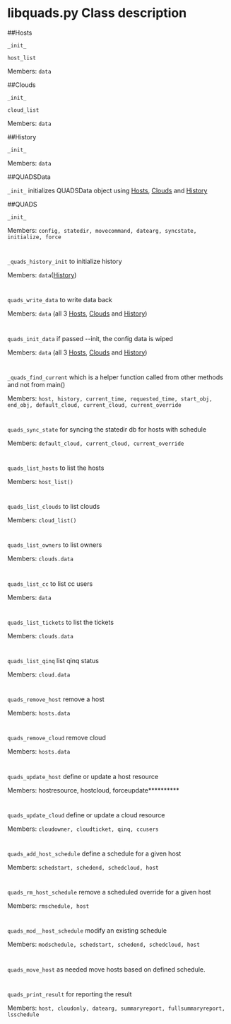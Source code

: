 # libquads.py Class description
##Hosts
 
`_init_`

`host_list`

Members: `data`

##Clouds

`_init_`

`cloud_list`

Members: `data`

##History

`_init_`

Members: `data`

##QUADSData

`_init_` initializes QUADSData object using [Hosts](#hosts), [Clouds](#clouds) and [History](#history)

##QUADS

`_init_`

Members: `config, statedir, movecommand, datearg, syncstate, initialize, force`
#
`_quads_history_init` to initialize history

Members: `data`([History](#history))
#
`quads_write_data` to write data back

Members: `data` (all 3 [Hosts](#hosts), [Clouds](#clouds) and [History](#history))
#
`quads_init_data` if passed --init, the config data is wiped

Members: `data` (all 3 [Hosts](#hosts), [Clouds](#clouds) and [History](#history))
#
`_quads_find_current` which is a helper function called from other methods and not from main()

Members: `host, history, current_time, requested_time, start_obj, end_obj, default_cloud, current_cloud, current_override`
#
`quads_sync_state` for syncing the statedir db for hosts with schedule

Members: `default_cloud, current_cloud, current_override`
#
`quads_list_hosts` to list the hosts

Members: `host_list()`
#
`quads_list_clouds` to list clouds

Members: `cloud_list()`
#
`quads_list_owners` to list owners

Members: `clouds.data`
#
`quads_list_cc` to list cc users

Members: `data`
#
`quads_list_tickets` to list the tickets

Members: `clouds.data`
#
`quads_list_qinq` list qinq status

Members: `cloud.data`
#
`quads_remove_host` remove a host

Members: `hosts.data`
#
`quads_remove_cloud` remove cloud

Members: `hosts.data`
#
`quads_update_host` define or update a host resource

Members: hostresource, hostcloud, forceupdate**********
#
`quads_update_cloud` define or update a cloud resource

Members: `cloudowner, cloudticket, qinq, ccusers`
#
`quads_add_host_schedule` define a schedule for a given host

Members: `schedstart, schedend, schedcloud, host`
#
`quads_rm_host_schedule` remove a scheduled override for a given host

Members: `rmschedule, host`
#
`quads_mod__host_schedule` modify an existing schedule

Members: `modschedule, schedstart, schedend, schedcloud, host`
#
`quads_move_host` as needed move hosts based on defined schedule.
#
`quads_print_result` for reporting the result

Members: `host, cloudonly, datearg, summaryreport, fullsummaryreport, lsschedule`






